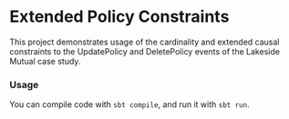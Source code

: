 # Extended Policy Constraints

This project demonstrates usage of the cardinality and extended causal constraints to the UpdatePolicy and DeletePolicy events of the Lakeside Mutual case study.

### Usage
You can compile code with `sbt compile`, and run it with `sbt run`.